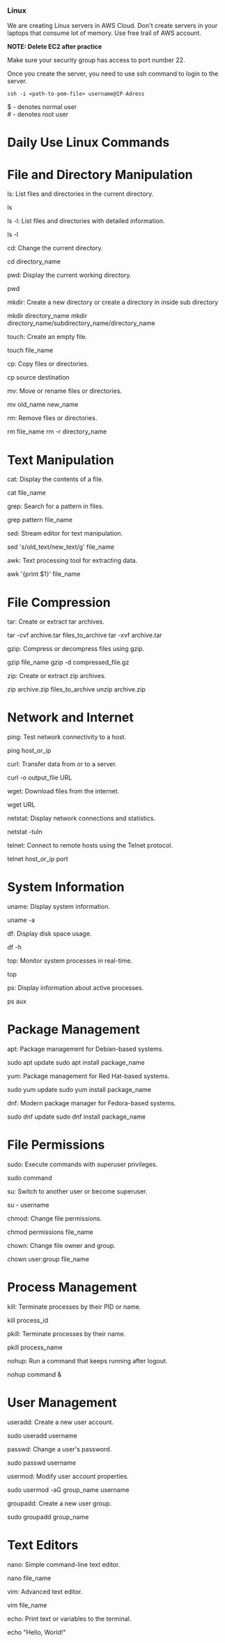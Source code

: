 ### Linux

We are creating Linux servers in AWS Cloud. Don't create servers in your laptops that consume lot of memory. Use free trail of AWS account.

**NOTE: Delete EC2 after practice**

Make sure your security group has access to port number 22.

Once you create the server, you need to use ssh command to login to the server.

```
ssh -i <path-to-pem-file> username@IP-Adress
```

$ - denotes normal user <br/>
\# - denotes root user






# Daily Use Linux Commands

# File and Directory Manipulation

ls: List files and directories in the current directory.

ls

ls -l: List files and directories with detailed information.

ls -l

cd: Change the current directory.

cd directory_name

pwd: Display the current working directory.

pwd

mkdir: Create a new directory or create a directory in inside sub directory

mkdir directory_name
mkdir directory_name/subdirectory_name/directory_name

touch: Create an empty file.

touch file_name

cp: Copy files or directories.

cp source destination

mv: Move or rename files or directories.

mv old_name new_name

rm: Remove files or directories.

rm file_name
rm -r directory_name


# Text Manipulation

cat: Display the contents of a file.

cat file_name

grep: Search for a pattern in files.

grep pattern file_name

sed: Stream editor for text manipulation.

sed 's/old_text/new_text/g' file_name

awk: Text processing tool for extracting data.

awk '{print $1}' file_name

# File Compression

tar: Create or extract tar archives.

tar -cvf archive.tar files_to_archive
tar -xvf archive.tar

gzip: Compress or decompress files using gzip.

gzip file_name
gzip -d compressed_file.gz

zip: Create or extract zip archives.

zip archive.zip files_to_archive
unzip archive.zip


# Network and Internet

ping: Test network connectivity to a host.

ping host_or_ip

curl: Transfer data from or to a server.

curl -o output_file URL

wget: Download files from the internet.

wget URL

netstat: Display network connections and statistics.

netstat -tuln

telnet: Connect to remote hosts using the Telnet protocol.

telnet host_or_ip port


# System Information

uname: Display system information.

uname -a

df: Display disk space usage.

df -h

top: Monitor system processes in real-time.

top

ps: Display information about active processes.

ps aux


# Package Management

apt: Package management for Debian-based systems.

sudo apt update
sudo apt install package_name

yum: Package management for Red Hat-based systems.

sudo yum update
sudo yum install package_name

dnf: Modern package manager for Fedora-based systems.

sudo dnf update
sudo dnf install package_name


# File Permissions

sudo: Execute commands with superuser privileges.

sudo command

su: Switch to another user or become superuser.

su - username

chmod: Change file permissions.

chmod permissions file_name

chown: Change file owner and group.

chown user:group file_name



# Process Management

kill: Terminate processes by their PID or name.

kill process_id

pkill: Terminate processes by their name.

pkill process_name

nohup: Run a command that keeps running after logout.

nohup command &


# User Management

useradd: Create a new user account.

sudo useradd username

passwd: Change a user's password.

sudo passwd username

usermod: Modify user account properties.

sudo usermod -aG group_name username

groupadd: Create a new user group.

sudo groupadd group_name


# Text Editors

nano: Simple command-line text editor.

nano file_name

vim: Advanced text editor.

vim file_name

echo: Print text or variables to the terminal.

echo "Hello, World!"